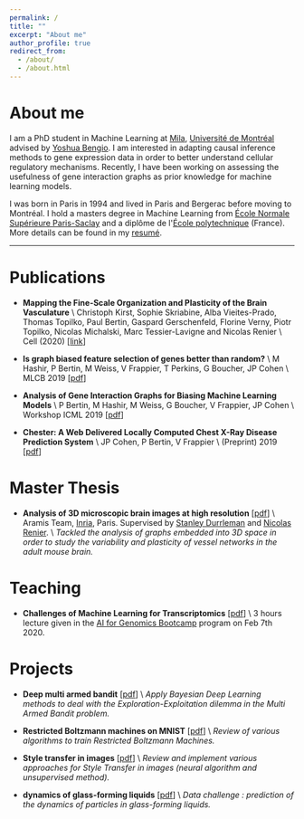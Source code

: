 ```yaml
---
permalink: /
title: ""
excerpt: "About me"
author_profile: true
redirect_from:
  - /about/
  - /about.html
---
```

# About me

I am a PhD student in Machine Learning at [Mila](https://mila.quebec/), [Université de Montréal](https://www.umontreal.ca/) advised by [Yoshua Bengio](https://mila.quebec/en/yoshua-bengio/). I am interested in adapting causal inference methods to gene expression data in order to better understand cellular regulatory mechanisms. Recently, I have been working on assessing the usefulness of gene interaction graphs as prior knowledge for machine learning models.

I was born in Paris in 1994 and lived in Paris and Bergerac before moving to Montréal. I hold a masters degree in Machine Learning from [École Normale Supérieure Paris-Saclay](https://ens-paris-saclay.fr/en) and a diplôme de l'[École polytechnique](https://www.polytechnique.edu/) (France). More details can be found in my [resumé](https://Bertinus.github.io/files/Resume.pdf).

___
# Publications

- **Mapping the Fine-Scale Organization and Plasticity of the Brain Vasculature** \\
Christoph Kirst, Sophie Skriabine, Alba Vieites-Prado, Thomas Topilko, Paul Bertin, Gaspard Gerschenfeld, Florine Verny, Piotr Topilko, Nicolas Michalski, Marc Tessier-Lavigne and Nicolas Renier \\
Cell (2020) [[link](https://doi.org/10.1016/j.cell.2020.01.028)]

- **Is graph biased feature selection of genes better than random?** \\
M Hashir, P Bertin, M Weiss, V Frappier, T Perkins, G Boucher, JP Cohen \\
MLCB 2019 [[pdf](https://arxiv.org/pdf/1910.09600.pdf)]

- **Analysis of Gene Interaction Graphs for Biasing Machine Learning Models** \\
P Bertin, M Hashir, M Weiss, G Boucher, V Frappier, JP Cohen \\
Workshop ICML 2019 [[pdf](https://arxiv.org/pdf/1905.02295.pdf)]

- **Chester: A Web Delivered Locally Computed Chest X-Ray Disease Prediction System** \\
JP Cohen, P Bertin, V Frappier \\
(Preprint) 2019 [[pdf](https://arxiv.org/pdf/1901.11210.pdf)]

# Master Thesis

- **Analysis of 3D microscopic brain images at high resolution** [[pdf](https://Bertinus.github.io/files/icm_report.pdf)] \\
Aramis Team, [Inria](https://www.inria.fr/en/centre/paris), Paris. Supervised by [Stanley Durrleman](https://who.rocq.inria.fr/Stanley.Durrleman/) and [Nicolas Renier](https://www.renier-lab.com/nicolasrenier). \\
*Tackled the analysis of graphs embedded into 3D space in order to study the variability and plasticity of vessel networks in the adult mouse brain.*

# Teaching
- **Challenges of Machine Learning for Transcriptomics** [[pdf](https://Bertinus.github.io/files/Challenges_of_ML4transcriptomics.pdf)] \\
3 hours lecture given in the [AI for Genomics Bootcamp](http://www.aigenomics.d3center.ca/) program on Feb 7th 2020.

# Projects

- **Deep multi armed bandit** [[pdf](https://Bertinus.github.io/files/deepMAB_report.pdf)] \\
*Apply Bayesian Deep Learning methods to deal with the Exploration-Exploitation dilemma in the Multi Armed Bandit problem.*

- **Restricted Boltzmann machines on MNIST** [[pdf](https://Bertinus.github.io/files/PGM_report.pdf)] \\
*Review of various algorithms to train Restricted Boltzmann Machines.*

- **Style transfer in images** [[pdf](https://Bertinus.github.io/files/style_transfer_report.pdf)] \\
*Review and implement various approaches for Style Transfer in images (neural algorithm and unsupervised method).*

- **dynamics of glass-forming liquids** [[pdf](https://Bertinus.github.io/files/glass_dynamics_report.pdf)] \\
*Data challenge : prediction of the dynamics of particles in glass-forming liquids.*
